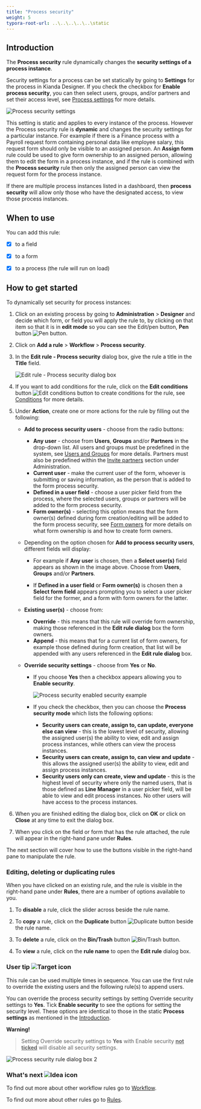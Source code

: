 ```yaml
---
title: "Process security"
weight: 5
typora-root-url: ..\..\..\..\..\static
---
```


## Introduction ##

The **Process security** rule dynamically changes the **security settings of a process instance**. 

Security settings for a process can be set statically by going to **Settings** for the process in Kianda Designer.  If you check the checkbox for **Enable process security**, you can then select users, groups, and/or partners and set their access level, see [Process settings](/docs/platform/application-designer/process/settings/) for more details.

![Process security settings](/images/process-security-settings.jpg)

This setting is static and applies to every instance of the process.  However the Process security rule is **dynamic** and changes the security settings for a particular instance. For example if there is a Finance process with a Payroll request form containing personal data like employee salary, this request form  should only be visible to an assigned person. An **Assign form** rule could be used to give form ownership to an assigned person, allowing them to edit the form in a process instance, and if the rule is combined with the **Process security** rule then only the assigned person can view the request form for the process instance. 

If there are multiple process instances listed in a dashboard, then **process security** will allow only those who have the designated access, to view those process instances. 



## When to use 

You can add this rule:
- [x] to a field
- [x] to a form 
- [x] to a process (the rule will run on load)



## How to get started

To dynamically set security for process instances:

1. Click on an existing process by going to **Administration** > **Designer** and decide which form, or field you will apply the rule to, by clicking on that item so that it is in **edit mode** so you can see the Edit/pen button,  **Pen** button ![Pen button](/images/penicon.png).

2. Click on **Add a rule** > **Workflow** > **Process security**. 

3. In the **Edit rule - Process security** dialog box, give the rule a title in the **Title** field.

   ![Edit rule - Process security dialog box](/images/process-security-rule.jpg)

4. If you want to add conditions for the rule, click on the **Edit conditions** button ![Edit conditions button](/images/editconditions.png) to create conditions for the rule, see [Conditions](/docs/platform/rules/general/add-conditions/) for more details.

5. Under **Action**, create one or more actions for the rule by filling out the following:

   - **Add to process security users** - choose from the radio buttons:
     
     - **Any user** - choose from **Users**, **Groups** and/or **Partners** in the drop-down list. All users and groups must be predefined in the system, see [Users and Groups](/docs/platform/administration/users/) for more details. Partners must also be predefined within the [Invite partners](/docs/platform/administration/b2b-portals/) section under Administration.
     - **Current user** - make the current user of the form, whoever is submitting or saving information, as the person that is added to the form process security.
     - **Defined in a user field** - choose a user picker field from the process, where the selected users, groups or partners will be added to the form process security.
     - **Form owner(s)** - selecting this option means that the form owner(s) defined during form creation/editing will be added to the form process security, see [Form owners](/docs/platform/application-designer/forms/form-owners/) for more details on what form ownership is and how to create form owners.
   - Depending on the option chosen for **Add to process security users**, different fields will display: 
     - For example if **Any user** is chosen, then a **Select user(s)** field appears as shown in the image above. Choose from **Users**, **Groups** and/or **Partners**.

     - If **Defined in a user field** or **Form owner(s)** is chosen then a **Select form field** appears prompting you to select a user picker field for the former, and a form with form owners for the latter.  

   - **Existing user(s)** - choose from:
     -  **Override** - this means that this rule will override form ownership, making those referenced in the **Edit rule dialog** box the form owners.
     -  **Append** - this means that for a current list of form owners, for example those defined during form creation, that list will be appended with any users referenced in the **Edit rule dialog** box. 

   - **Override security settings** - choose from **Yes** or **No**.

     - If you choose **Yes** then a checkbox appears allowing you to **Enable security**. 

       ![Process security enabled security example](/images/process-security-rule-enabled.jpg)

     - If you check the checkbox, then you can choose the **Process security mode** which lists the following options:

       -  **Security users can create, assign to, can update, everyone else can view** - this is the lowest level of security, allowing the assigned user(s) the ability to view, edit and assign process instances, while others can view the process instances.
       -  **Security users can create, assign to, can view and update** - this allows the assigned user(s) the ability to view, edit and assign process instances.
       -  **Security users only can create, view and update** - this is the highest level of security where only the named users, that is those defined as **Line Manager** in a user picker field, will be able to view and edit process instances. No other users will have access to the process instances.

6. When you are finished editing the dialog box, click on **OK** or click on **Close** at any time to exit the dialog box.

8. When you click on the field or form that has the rule attached, the rule will appear in the right-hand pane under **Rules**. 

The next section will cover how to use the buttons visible in the right-hand pane to manipulate the rule.



### Editing, deleting or duplicating rules

When you have clicked on an existing rule, and the rule is visible in the right-hand pane under **Rules**, there are a number of options available to you.

1. To **disable** a rule, click the slider across beside the rule name. 

2. To **copy** a rule, click on the **Duplicate** button ![Duplicate button](/images/duplicate-button.jpg) beside the rule name. 

3. To **delete** a rule, click on the **Bin/Trash** button ![Bin/Trash button](/images/bin.png).

4. To **view** a rule, click on the **rule name** to open the **Edit rule** dialog box.





### User tip ![Target icon](/images/05.png) ###

This rule can be used multiple times in sequence.  You can use the first rule to override the existing users and the following rule(s) to append users.

You can override the process security settings by setting Override security settings to **Yes**. Tick **Enable security** to see the options for setting the security level.  These options are identical to those in the static **Process settings** as mentioned in the [Introduction](#introduction).

**Warning!**
>
> Setting Override security settings to **Yes** with Enable security **<u>not ticked</u>** will disable all security settings.

![Process security rule dialog box 2](/images/override-security-settings.jpg)

### What's next  ![Idea icon](/images/18.png) ###

To find out more about other workflow rules go to [Workflow](/docs/platform/rules/workflow/).

To find out more about other rules go to [Rules](/docs/platform/rules/).